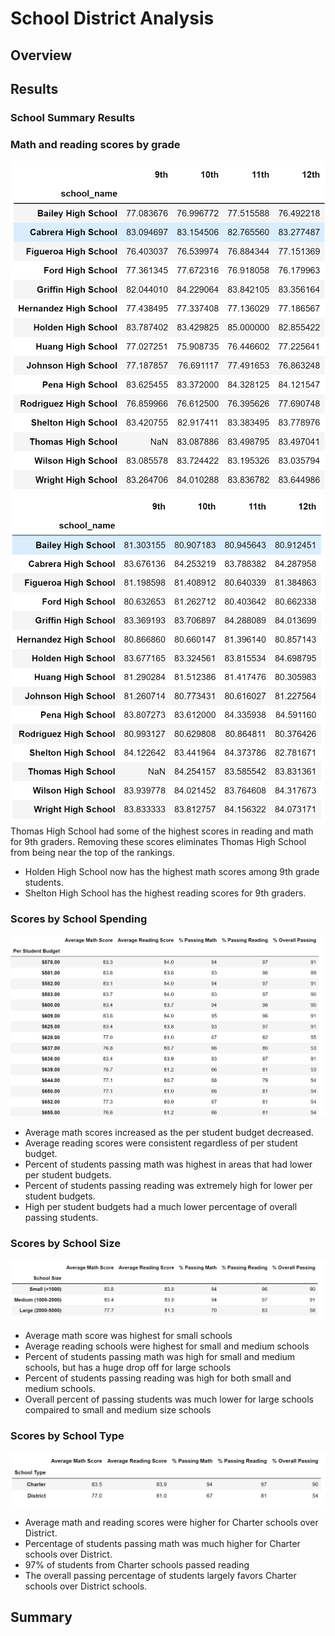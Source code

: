 # School District Analysis
## Overview
## Results


### **School Summary Results**





### **Math and reading scores by grade**
![This is an image](https://github.com/NickLegacy/School_District_Analysis/blob/main/math.PNG)
![This is an image](https://github.com/NickLegacy/School_District_Analysis/blob/main/reading.PNG)
Thomas High School had some of the highest scores in reading and math for 9th graders. Removing these scores eliminates Thomas High School from being near the top of the rankings.
* Holden High School now has the highest math scores among 9th grade students. 
* Shelton High School has the highest reading scores for 9th graders. 


### **Scores by School Spending**
![This is an image](https://github.com/NickLegacy/School_District_Analysis/blob/main/schools%20by%20spending%20size.PNG)
* Average math scores increased as the per student budget decreased. 
* Average reading scores were consistent regardless of per student budget. 
* Percent of students passing math was highest in areas that had lower per student budgets. 
* Percent of students passing reading was extremely high for lower per student budgets. 
* High per student budgets had a much lower percentage of overall passing students.  

### **Scores by School Size**
![This is an image](https://github.com/NickLegacy/School_District_Analysis/blob/main/scores%20by%20school%20size.PNG)
* Average math score was highest for small schools
* Average reading schools were highest for small and medium schools
* Percent of students passing math was high for small and medium schools, but has a huge drop off for large schools
* Percent of students passing reading was high for both small and medium schools. 
* Overall percent of passing students was much lower for large schools compaired to small and medium size schools

### **Scores by School Type**
![This is an image](https://github.com/NickLegacy/School_District_Analysis/blob/main/scores%20by%20school%20type.PNG)
* Average math and reading scores were higher for Charter schools over District. 
* Percentage of students passing math was much higher for Charter schools over District. 
* 97% of students from Charter schools passed reading 
* The overall passing percentage of students largely favors Charter schools over District schools. 



## Summary
